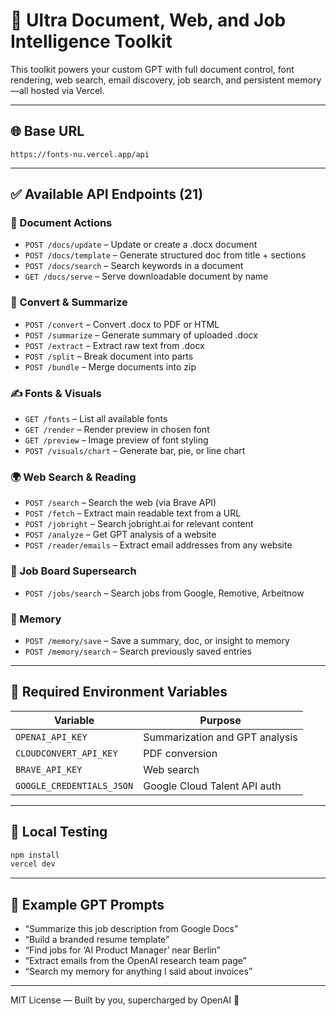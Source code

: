 # 📘 Ultra Document, Web, and Job Intelligence Toolkit

This toolkit powers your custom GPT with full document control, font rendering, web search, email discovery, job search, and persistent memory—all hosted via Vercel.

---

## 🌐 Base URL

```
https://fonts-nu.vercel.app/api
```

---

## ✅ Available API Endpoints (21)

### 📄 Document Actions
- `POST /docs/update` – Update or create a .docx document
- `POST /docs/template` – Generate structured doc from title + sections
- `POST /docs/search` – Search keywords in a document
- `GET /docs/serve` – Serve downloadable document by name

### 🔁 Convert & Summarize
- `POST /convert` – Convert .docx to PDF or HTML
- `POST /summarize` – Generate summary of uploaded .docx
- `POST /extract` – Extract raw text from .docx
- `POST /split` – Break document into parts
- `POST /bundle` – Merge documents into zip

### ✍️ Fonts & Visuals
- `GET /fonts` – List all available fonts
- `GET /render` – Render preview in chosen font
- `GET /preview` – Image preview of font styling
- `POST /visuals/chart` – Generate bar, pie, or line chart

### 🌍 Web Search & Reading
- `POST /search` – Search the web (via Brave API)
- `POST /fetch` – Extract main readable text from a URL
- `POST /jobright` – Search jobright.ai for relevant content
- `POST /analyze` – Get GPT analysis of a website
- `POST /reader/emails` – Extract email addresses from any website

### 💼 Job Board Supersearch
- `POST /jobs/search` – Search jobs from Google, Remotive, Arbeitnow

### 🧠 Memory
- `POST /memory/save` – Save a summary, doc, or insight to memory
- `POST /memory/search` – Search previously saved entries

---

## 🔐 Required Environment Variables

| Variable | Purpose |
|----------|---------|
| `OPENAI_API_KEY` | Summarization and GPT analysis |
| `CLOUDCONVERT_API_KEY` | PDF conversion |
| `BRAVE_API_KEY` | Web search |
| `GOOGLE_CREDENTIALS_JSON` | Google Cloud Talent API auth |

---

## 🧪 Local Testing

```bash
npm install
vercel dev
```

---

## 🧠 Example GPT Prompts

- “Summarize this job description from Google Docs”
- “Build a branded resume template”
- “Find jobs for ‘AI Product Manager’ near Berlin”
- “Extract emails from the OpenAI research team page”
- “Search my memory for anything I said about invoices”

---

MIT License — Built by you, supercharged by OpenAI 💙